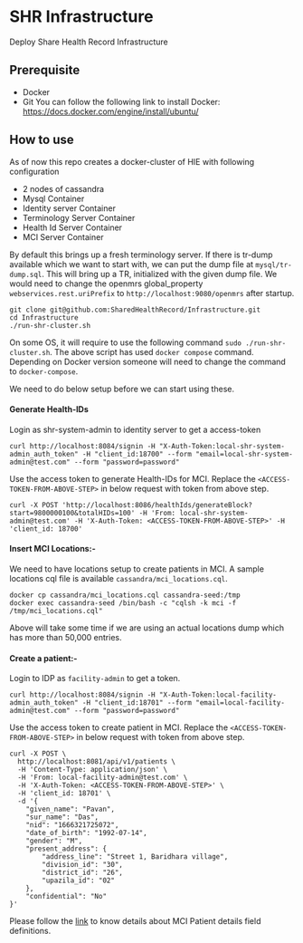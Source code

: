 # SHR Infrastructure
Deploy Share Health Record Infrastructure

## Prerequisite
* Docker
* Git
You can follow the following link to install Docker:
https://docs.docker.com/engine/install/ubuntu/

## How to use
As of now this repo creates a docker-cluster of HIE with following configuration
* 2 nodes of cassandra
* Mysql Container
* Identity server Container
* Terminology Server Container
* Health Id Server Container
* MCI Server Container

By default this brings up a fresh terminology server. If there is tr-dump available which we want to start with, we can put the dump file at `mysql/tr-dump.sql`. This will bring up a TR, initialized with the given dump file. We would need to change the openmrs global_property `webservices.rest.uriPrefix` to `http://localhost:9080/openmrs` after startup.


```
git clone git@github.com:SharedHealthRecord/Infrastructure.git
cd Infrastructure
./run-shr-cluster.sh
```
On some OS, it will require to use the following command `sudo ./run-shr-cluster.sh`. The above script has used `docker compose` command. Depending on Docker version someone will need to change the command to `docker-compose`.


We need to do below setup before we can start using these.


#### Generate Health-IDs
Login as shr-system-admin to identity server to get a access-token
```
curl http://localhost:8084/signin -H "X-Auth-Token:local-shr-system-admin_auth_token" -H "client_id:18700" --form "email=local-shr-system-admin@test.com" --form "password=password"
```
Use the access token to generate Health-IDs for MCI. Replace the `<ACCESS-TOKEN-FROM-ABOVE-STEP>` in below request with token from above step. 
```
curl -X POST 'http://localhost:8086/healthIds/generateBlock?start=9800000100&totalHIDs=100' -H 'From: local-shr-system-admin@test.com' -H 'X-Auth-Token: <ACCESS-TOKEN-FROM-ABOVE-STEP>' -H 'client_id: 18700'
```

#### Insert MCI Locations:-
We need to have locations setup to create patients in MCI. A sample locations cql file is available `cassandra/mci_locations.cql`.

```
docker cp cassandra/mci_locations.cql cassandra-seed:/tmp
docker exec cassandra-seed /bin/bash -c "cqlsh -k mci -f /tmp/mci_locations.cql"
```
Above will take some time if we are using an actual locations dump which has more than 50,000 entries.

#### Create a patient:-
Login to IDP as `facility-admin` to get a token.
```
curl http://localhost:8084/signin -H "X-Auth-Token:local-facility-admin_auth_token" -H "client_id:18701" --form "email=local-facility-admin@test.com" --form "password=password"
```
Use the access token to create patient in MCI. Replace the `<ACCESS-TOKEN-FROM-ABOVE-STEP>` in below request with token from above step. 
```
curl -X POST \
  http://localhost:8081/api/v1/patients \
  -H 'Content-Type: application/json' \
  -H 'From: local-facility-admin@test.com' \
  -H 'X-Auth-Token: <ACCESS-TOKEN-FROM-ABOVE-STEP>' \
  -H 'client_id: 18701' \
  -d '{
    "given_name": "Pavan",
    "sur_name": "Das",
    "nid": "1666321725072",
    "date_of_birth": "1992-07-14",
    "gender": "M",
    "present_address": {
        "address_line": "Street 1, Baridhara village",
        "division_id": "30",
        "district_id": "26",
        "upazila_id": "02"
    },
    "confidential": "No"
}'
```
Please follow the [link](https://sharedhealth.atlassian.net/wiki/spaces/docs/pages/48201741/MCI+Patient+Create+Validations) to know details about MCI Patient details field definitions.
